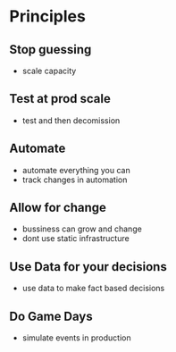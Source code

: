 # Principles

## Stop guessing
- scale capacity 

## Test at prod scale
- test and then decomission

## Automate
- automate everything you can
- track changes in automation

## Allow for change
- bussiness can grow and change
- dont use static infrastructure

## Use Data for your decisions
- use data to make fact based decisions

## Do Game Days
- simulate events in production